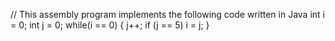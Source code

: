 // This assembly program implements the following code written in Java
int i = 0;
int j = 0;
while(i == 0) {
    j++;
    if (j == 5) 
        i = j;
}